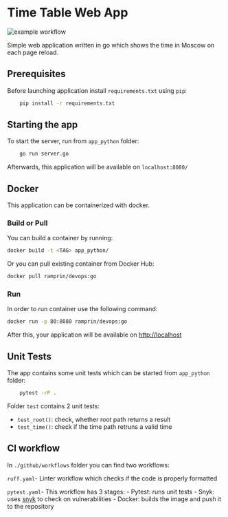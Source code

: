 # Time Table Web App

![example workflow](https://github.com/RamPrin/DevOps-S24/actions/workflows/pytest.yaml/badge.svg)

Simple web application written in go which shows the time in Moscow on each page reload.

## Prerequisites

Before launching application install `requirements.txt` using `pip`:

```bash
    pip install -r requirements.txt

```

## Starting the app

To start the server, run from `app_python` folder:

```bash
    go run server.go
```

Afterwards, this application will be available on `localhost:8080/`

## Docker

This application can be containerized with docker.

### Build or Pull

You can build a container by running:

```bash
docker build -t <TAG> app_python/
```

Or you can pull existing container from Docker Hub:

```bash
docker pull ramprin/devops:go
```

### Run

In order to run container use the following command:

```bash
docker run -p 80:8080 ramprin/devops:go
```

After this, your application will be available on <http://localhost>

## Unit Tests

The app contains some unit tests which can be started from `app_python` folder:

```bash
    pytest -rP .
```

Folder `test` contains 2 unit tests: 
- `test_root()`: check, whether root path returns a result
- `test_time()`: check if the time path retruns a valid time

## CI workflow

In `./github/workflows` folder you can find two workflows:

`ruff.yaml`- Linter workflow which checks if the code is properly formatted

`pytest.yaml`- This workflow has 3 stages:
    - Pytest: runs unit tests
    - Snyk: uses [snyk](https://snyk.io/) to check on vulnerabilities
    - Docker: builds the image and push it to the repository    



